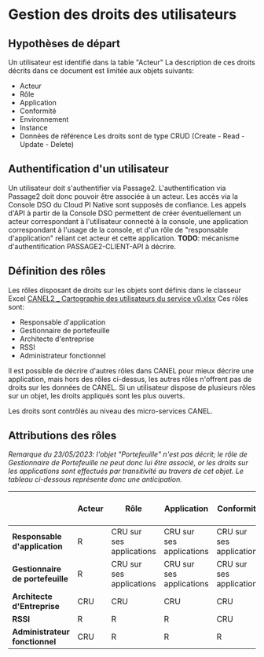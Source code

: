 # Gestion des droits des utilisateurs

## Hypothèses de départ

Un utilisateur est identifié dans la table "Acteur"
La description de ces droits décrits dans ce document est limitée aux objets suivants:
- Acteur
- Rôle
- Application
- Conformité
- Environnement
- Instance
- Données de référence
Les droits sont de type CRUD (Create - Read - Update - Delete)

## Authentification d'un utilisateur

Un utilisateur doit s'authentifier via Passage2.
L'authentification via Passage2 doit donc pouvoir être associée à un acteur.
Les accès via la Console DSO du Cloud PI Native sont supposés de confiance.
Les appels d'API à partir de la Console DSO permettent de créer éventuellement un acteur correspondant à l'utilisateur connecté à la console, une application correspondant à l'usage de la console, et d'un rôle de "responsable d'application" reliant cet acteur et cette application.
**TODO**: mécanisme d'authentification PASSAGE2-CLIENT-API à décrire.

## Définition des rôles 

Les rôles disposant de droits sur les objets sont définis dans le classeur Excel [CANEL2 _ Cartographie des utilisateurs du service v0.xlsx](https://resana.numerique.gouv.fr/public/perimetre/consulter/91576?information=7329509)
Ces rôles sont:
- Responsable d'application
- Gestionnaire de portefeuille
- Architecte d'entreprise
- RSSI
- Administrateur fonctionnel

Il est possible de décrire d'autres rôles dans CANEL pour mieux décrire une application, mais hors des rôles ci-dessus, les autres rôles n'offrent pas de droits sur les données de CANEL.
Si un utilisateur dispose de plusieurs rôles sur un objet, les droits appliqués sont les plus ouverts.

Les droits sont contrôlés au niveau des micro-services CANEL.

## Attributions des rôles

_Remarque du 23/05/2023: l'objet "Portefeuille" n'est pas décrit; le rôle de Gestionnaire de Portefeuille ne peut donc lui être associé, or les droits sur les applications sont effectués par transitivité au travers de cet objet. Le tableau ci-dessous représente donc une anticipation._

|                              | Acteur |  Rôle  | Application | Conformité | Environnement | Instance | Données de référence |
|------------------------------|--------|--------|-------------|------------|---------------|----------|----------------------|
|  **Responsable d'application**   |   R    | CRU sur ses applications | CRU sur ses applications | CRU sur ses applications |     R         | CRU sur ses applications |         R            |
| **Gestionnaire de portefeuille** |   R    | CRU sur ses applications | CRU sur ses applications | CRU sur ses applications |     R         | CRU sur ses applications |         R            |
|   **Architecte d'Entreprise**    |  CRU   |  CRU   |     CRU     |    CRU     |    CRU        |   CRU    |         R            |
|            **RSSI**              |   R    |   R    |      R      |    CRU     |     R         |    R     |         R            |
|  **Administrateur fonctionnel**  |  CRU   |   R    |      R      |     R      |     R         |    R     |        CRUD          |
